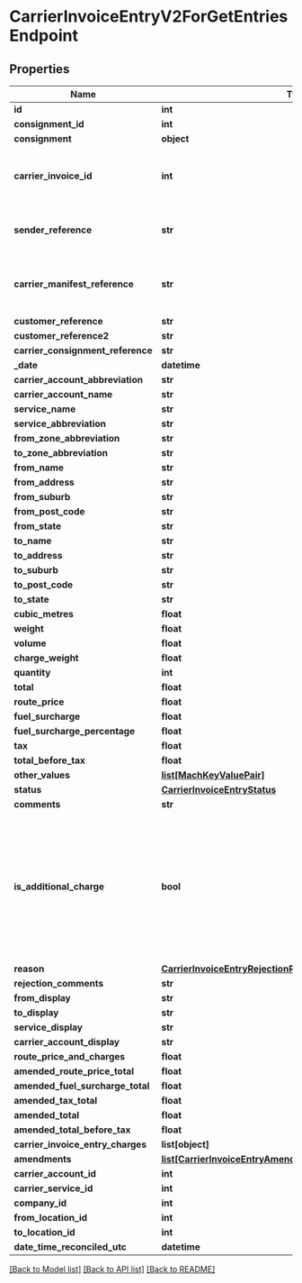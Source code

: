 # CarrierInvoiceEntryV2ForGetEntriesEndpoint

## Properties
Name | Type | Description | Notes
------------ | ------------- | ------------- | -------------
**id** | **int** |  | [optional] 
**consignment_id** | **int** |  | [optional] 
**consignment** | **object** |  | [optional] 
**carrier_invoice_id** | **int** | string representation of the carrier&#x27;s invoice id | [optional] 
**sender_reference** | **str** | string representation of the sender reference | [optional] 
**carrier_manifest_reference** | **str** | string representation of the manifest reference | [optional] 
**customer_reference** | **str** |  | [optional] 
**customer_reference2** | **str** |  | [optional] 
**carrier_consignment_reference** | **str** |  | [optional] 
**_date** | **datetime** |  | [optional] 
**carrier_account_abbreviation** | **str** |  | [optional] 
**carrier_account_name** | **str** |  | [optional] 
**service_name** | **str** |  | [optional] 
**service_abbreviation** | **str** |  | [optional] 
**from_zone_abbreviation** | **str** |  | [optional] 
**to_zone_abbreviation** | **str** |  | [optional] 
**from_name** | **str** |  | [optional] 
**from_address** | **str** |  | [optional] 
**from_suburb** | **str** |  | [optional] 
**from_post_code** | **str** |  | [optional] 
**from_state** | **str** |  | [optional] 
**to_name** | **str** |  | [optional] 
**to_address** | **str** |  | [optional] 
**to_suburb** | **str** |  | [optional] 
**to_post_code** | **str** |  | [optional] 
**to_state** | **str** |  | [optional] 
**cubic_metres** | **float** |  | [optional] 
**weight** | **float** |  | [optional] 
**volume** | **float** |  | [optional] 
**charge_weight** | **float** |  | [optional] 
**quantity** | **int** |  | [optional] 
**total** | **float** |  | [optional] 
**route_price** | **float** |  | [optional] 
**fuel_surcharge** | **float** |  | [optional] 
**fuel_surcharge_percentage** | **float** |  | [optional] 
**tax** | **float** |  | [optional] 
**total_before_tax** | **float** |  | [optional] 
**other_values** | [**list[MachKeyValuePair]**](MachKeyValuePair.md) |  | [optional] 
**status** | [**CarrierInvoiceEntryStatus**](CarrierInvoiceEntryStatus.md) |  | [optional] 
**comments** | **str** |  | [optional] 
**is_additional_charge** | **bool** | This is not a main charge, but an additional charge to the main charge. We should not try to auto create consignments from additional charges | [optional] 
**reason** | [**CarrierInvoiceEntryRejectionReason**](CarrierInvoiceEntryRejectionReason.md) |  | [optional] 
**rejection_comments** | **str** |  | [optional] 
**from_display** | **str** |  | [optional] 
**to_display** | **str** |  | [optional] 
**service_display** | **str** |  | [optional] 
**carrier_account_display** | **str** |  | [optional] 
**route_price_and_charges** | **float** |  | [optional] 
**amended_route_price_total** | **float** |  | [optional] 
**amended_fuel_surcharge_total** | **float** |  | [optional] 
**amended_tax_total** | **float** |  | [optional] 
**amended_total** | **float** |  | [optional] 
**amended_total_before_tax** | **float** |  | [optional] 
**carrier_invoice_entry_charges** | **list[object]** |  | [optional] 
**amendments** | [**list[CarrierInvoiceEntryAmendmentV2ForGetEntriesEndpoint]**](CarrierInvoiceEntryAmendmentV2ForGetEntriesEndpoint.md) |  | [optional] 
**carrier_account_id** | **int** |  | [optional] 
**carrier_service_id** | **int** |  | [optional] 
**company_id** | **int** |  | [optional] 
**from_location_id** | **int** |  | [optional] 
**to_location_id** | **int** |  | [optional] 
**date_time_reconciled_utc** | **datetime** |  | [optional] 

[[Back to Model list]](../README.md#documentation-for-models) [[Back to API list]](../README.md#documentation-for-api-endpoints) [[Back to README]](../README.md)

